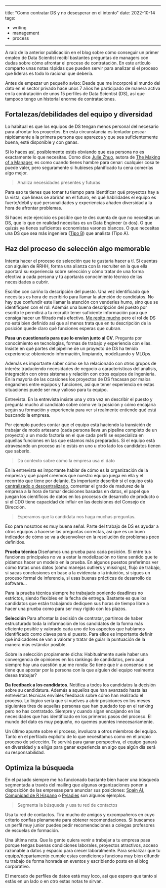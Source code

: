 
---
title: "Como contratar DS y no desesperar en el intento"
date: 2022-10-14
tags: 
- writing
- management
- process
---

A raíz de la anterior publicación en el blog sobre cómo conseguir un primer empleo de Data Scientist recibí bastantes preguntas de managers con dudas sobre cómo afrontar el proceso de contratación. En este artículo comparto unas notas rápidas que pueden servir para analizar si el proceso que lideras es todo lo racional que debería.

Antes de empezar un pequeño aviso: Desde que me incorporé al mundo del dato en el sector privado hace unos 7 años he participado de manera activa en la contratación de unos 15 perfiles de Data Scientist (DS), así que tampoco tengo un historial enorme de contrataciones. 

## Fortalezas/debilidades del equipo y diversidad

Lo habitual es que los equipos de DS tengan menos personal del necesario para afrontar los proyectos. En esta circunstancia es tentador pescar rápidamente a la primera persona que aparezca y que sea suficientemente buena, esté disponible y con ganas. 

Si lo haces así, posiblemente estés obviando que esa persona no es exactamente lo que necesitas. Como dice [Julie Zhuo](https://twitter.com/joulee), autora de [The Making of a Manager](https://fellow.app/blog/management/julie-zhuo-the-making-of-a-manager/), es como cuando tienes hambre para cenar: cualquier cosa te puede valer, pero seguramente si hubieses planificado tu cena comerías algo mejor.

> Analiza necesidades presentes y futuras

Para eso te tienes que tomar tu tiempo para identificar qué proyectos hay a la vista, qué líneas se abrirán en el futuro, en qué habilidades el equipo es fuerte/débil y qué personalidades y experiencias añaden diversidad a la hora de afrontar problemas.

Si haces este ejercicio es posible que te des cuenta de que no necesitas un DS, que lo que en realidad necesitas es un Data Engineer (o dos). O que quizás ya tienes suficientes economistas varones blancos. O que necesitas una DS que sea más ingeniera ([Tipo B](https://medium.com/@jamesdensmore/there-are-two-types-of-data-scientists-and-two-types-of-problems-to-solve-a149a0148e64)) que analista (Tipo A).

## Haz del proceso de selección algo memorable

Intenta hacer el proceso de selección que te gustaría hacer a tí. Si cuentas con alguien de RRHH, forma una alianza con la recruiter en la que ella aportará su experiencia sobre selección y cómo tratar de una forma efectiva a cada persona y tú aportarás conocimiento técnico de las necesidades a cubrir.

Escribe con cariño la descripción del puesto. Una vez identificado qué necesitas es hora de escribirlo para llamar la atención de candidatos. No hay que confundir este llamar la atención con venderles humo, sino que se identifiquen con el rol. Además una buena descripción del puesto por escrito le permitirá a tu recruitir tener suficiente información para que consiga hacer un filtrado más efectivo. [Me repito mucho](https://twitter.com/pelayoarbues/status/1273864002473517056?s=20&t=Ed2hTBGHS9I0IVefG0XExg) pero el rol de DS no está bien definido así que al menos trata que en tu descripción de la posición quede claro qué funciones esperas que cubran.

**Pasa un cuestionario para que lo envíen junto al CV**. Pregunta por conocimiento en tecnologías, formas de trabajo y experiencia con ellas. Insiste en qué partes del pipeline de un proyecto de DS ha tenido experiencia: obteniendo información, limpiando, modelizando y MLOps.

Además es importante saber cómo se ha relacionado con otros grupos de interés: traduciendo necesidades de negocio a características del análisis, integración con otros sistemas y relación con otros equipos de ingeniería. En la mayoría de las ocasiones los proyectos de DS fracasan por malos enganches entre equipos y funciones, así que tener experiencia en estas situaciones puede ser muy valioso para tu equipo.

Entrevista. En la entrevista insiste una y otra vez en describir el puesto y pregunta mucho al candidato sobre cómo ve la posición y cómo encajaría según su formación y experiencia para ver si realmente entiende qué está buscando la empresa.
  
Por ejemplo puedes contar que el equipo está haciendo la transición de trabajar de modo artesano (cada persona lleva un pipeline completo de un proyecto) a un modo factoría en el que cada perfil se especializa en aquellas funciones en las que estamos más preparados. Si el equipo está atravesando un proceso así o estás en uno u otro lado los candidatos tienen que saberlo.

> Da contexto sobre cómo la empresa usa el dato

En la entrevista es importante hablar de cómo es la organización de la empresa y qué papel creemos que nuestro equipo juega en ella y el recorrido que tiene por delante. Es importante describir si el equipo está [centralizado o descentralizado](https://mikkeldengsoe.substack.com/p/data-team-structure-embedded-or-centralised?), comentar el grado de madurez de la empresa a la hora de tomar decisiones basadas en datos, el papel que juegan los científicos de datos en los procesos de desarrollo de producto o si el CDO tiene capacidad de influir en las decisiones del Consejo de Dirección.

> Esperamos que la candidata nos haga muchas preguntas.

Eso para nosotros es muy buena señal. Parte del trabajo de DS es ayudar a otros equipos a hacerse las preguntas correctas, así que es un buen indicador de cómo se va a desenvolver en la resolución de problemas poco definidos.

**Prueba técnica** Diseñamos una prueba para cada posición. Si entre tus funciones principales no va a estar la modelización no tiene sentido que te pidamos hacer un modelo en la prueba. En algunos puestos preferimos ver cómo tratas unos datos (cómo manejas outliers y missings), flujo de trabajo, si sacas conclusiones en base a la evidencia o la intuición, si sigues un proceso formal de inferencia, si usas buenas prácticas de desarrollo de software…

Para la prueba técnica siempre he trabajado poniendo deadlines no estrictos, siendo flexibles en la fecha de entrega. Bastante es que los candidatos que están trabajando dediquen sus horas de tiempo libre a hacer una prueba como para ser muy rígido con los plazos.

**Selección** Para afrontar la decisión de contratar, partimos de haber estructurado toda la información de los candidatos de la forma más eficiente posible y valorado cada uno de los aspectos que habíamos identificado como claves para el puesto. Para ellos es importante definir qué indicadores se van a valorar y tratar de guiar la puntuación de la manera más estándar posible.

Sobre la selección propiamente dicha: Habitualmente suele haber una convergencia de opiniones en los rankings de candidatos, pero aquí siempre hay una cuestión que me ronda: Se tiene que ir a consenso o se tiene que apostar por la persona con la que alguien del equipo realmente desea trabajar?

**Da feedback a los candidatos**. Notifica a todos los candidatos la decisión sobre su candidatura. Además a aquellos que han avanzado hasta las entrevistas técnicas envíales feedback sobre cómo han realizado el proceso. Lo lógico sería que si vuelves a abrir posiciones en los meses siguientes tires de aquellas personas que han quedado top en el ranking pero no has contratado. Siempre y cuando sigan encajando en las necesidades que has identificado en los primeros pasos del proceso. El mundo del dato es muy pequeño, no quemes puentes innecesariamente.

Un último apunte sobre el proceso, involucra a otros miembros del equipo. Tanto en el perfilado explícito de lo que necesitamos como en el propio proceso de selección. Te servirá para ganar perspectiva, el equipo ganará en diversidad y a ell@s para ganar experiencia en algo que algún día será su responsabilidad.

## Optimiza la búsqueda
  
En el pasado siempre me ha funcionado bastante bien hacer una búsqueda segmentada a través del mailing que algunas organizaciones ponen a disposición de las empresas para anunciar sus posiciones: [Spain AI](https://www.spain-ai.com/), [Comunidad de R Hispano](http://r-es.org/quenes-somos/) o [Pyladies](http://madrid.pyladies.com/) son algunos ejemplos.
  
> Segmenta la búsqueda y usa tu red de contactos

Usa tu red de contactos. Tira mucho de amigos y excompañeros en cuyo criterio confias plenamente para obtener recomendaciones. Si buscamos un perfil muy junior puedes pedir recomendaciones a colegas profesores de escuelas de formación.

Una última nota. Que la gente quiera venir a trabajar a tu empresa pasa porque tengas buenas condiciones laborales, proyectos atractivos, acceso razonable a datos y espacio para crecer laboralmente. Para señalizar que tu equipo/departamento cumple estas condiciones funciona muy bien difundir tu trabajo de forma honrada en eventos y escribiendo posts en el blog corporativo.

El mercado de perfiles de datos está muy loco, así que espero que tanto si estás en un lado o en otro estas notas te sirvan.




